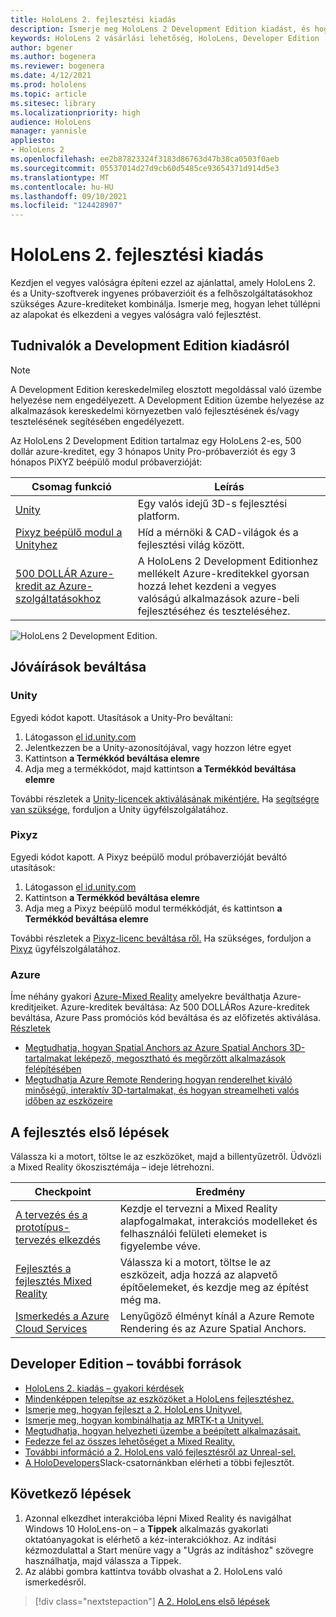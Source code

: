 ```yaml
---
title: HoloLens 2. fejlesztési kiadás
description: Ismerje meg HoloLens 2 Development Edition kiadást, és hogy mi a helyzet a saját kiadásának leszerzése után.
keywords: HoloLens 2 vásárlási lehetőség, HoloLens, Developer Edition
author: bgener
ms.author: bogenera
ms.reviewer: bogenera
ms.date: 4/12/2021
ms.prod: hololens
ms.topic: article
ms.sitesec: library
ms.localizationpriority: high
audience: HoloLens
manager: yannisle
appliesto:
- HoloLens 2
ms.openlocfilehash: ee2b87823324f3183d86763d47b38ca0503f0aeb
ms.sourcegitcommit: 05537014d27d9cb60d5485ce93654371d914d5e3
ms.translationtype: MT
ms.contentlocale: hu-HU
ms.lasthandoff: 09/10/2021
ms.locfileid: "124428907"
---
```

# <a name="hololens-2-development-edition"></a>HoloLens 2. fejlesztési kiadás

Kezdjen el vegyes valóságra építeni ezzel az ajánlattal, amely HoloLens 2. és a Unity-szoftverek ingyenes próbaverzióit és a felhőszolgáltatásokhoz szükséges Azure-krediteket kombinálja. Ismerje meg, hogyan lehet túllépni az alapokat és elkezdeni a vegyes valóságra való fejlesztést.

## <a name="learn-about-the-development-edition"></a>Tudnivalók a Development Edition kiadásról

> [!NOTE]
> A Development Edition kereskedelmileg elosztott megoldással való üzembe helyezése nem engedélyezett. A Development Edition üzembe helyezése az alkalmazások kereskedelmi környezetben való fejlesztésének és/vagy tesztelésének segítésében engedélyezett.  

Az HoloLens 2 Development Edition tartalmaz egy HoloLens 2-es, 500 dollár azure-kreditet, egy 3 hónapos Unity Pro-próbaverziót és egy 3 hónapos PiXYZ beépülő modul próbaverzióját:

| Csomag funkció | Leírás |
|---|---|
|  [Unity](https://unity.com/) | Egy valós idejű 3D-s fejlesztési platform.   |
|  [Pixyz beépülő modul a Unityhez](https://www.pixyz-software.com/plugin/) | Híd a mérnöki &amp; CAD-világok és a fejlesztési világ között.   |
| [500 DOLLÁR Azure-kredit az Azure-szolgáltatásokhoz](https://azure.microsoft.com/resources/) | A HoloLens 2 Development Editionhez mellékelt Azure-kreditekkel gyorsan hozzá lehet kezdeni a vegyes valóságú alkalmazások azure-beli fejlesztéséhez és teszteléséhez. |

![HoloLens 2 Development Edition.](./images/hololens-2-dev-ed.png)

## <a name="redeem-your-credits"></a>Jóváírások beváltása

### <a name="unity"></a>Unity
Egyedi kódot kapott. Utasítások a Unity-Pro beváltani:
1. Látogasson [el id.unity.com](http://id.unity.com/)
1. Jelentkezzen be a Unity-azonosítójával, vagy hozzon létre egyet
1. Kattintson **a Termékkód beváltása elemre**
1. Adja meg a termékkódot, majd kattintson **a Termékkód beváltása elemre**

További részletek a [Unity-licencek aktiválásának mikéntjére.](https://support.unity3d.com/hc/articles/211438683-How-do-I-activate-my-license-) Ha [segítségre van szüksége,](https://support.unity3d.com/hc) forduljon a Unity ügyfélszolgálatához.  

### <a name="pixyz"></a>Pixyz
Egyedi kódot kapott. A Pixyz beépülő modul próbaverzióját beváltó utasítások:
1. Látogasson [el id.unity.com](http://id.unity.com/)
1. Kattintson **a Termékkód beváltása elemre**
1. Adja meg a Pixyz beépülő modul termékkódját, és kattintson **a Termékkód beváltása elemre**

További részletek a [Pixyz-licenc beváltása ről.](https://www.pixyz-software.com/documentations/html/2020.1/review/TrialLicense.html) Ha szükséges, forduljon a [Pixyz](https://www.pixyz-software.com/support/) ügyfélszolgálatához.

### <a name="azure"></a>Azure
Íme néhány gyakori [Azure-Mixed Reality](https://azure.microsoft.com/topic/mixed-reality/) amelyekre beválthatja Azure-kreditjeiket.
Azure-kreditek beváltása: Az 500 DOLLÁRos Azure-kreditek beváltása, Azure Pass promóciós kód beváltása és az előfizetés aktiválása. [Részletek](hololens2-development-edition-faq.yml#how-can-i-redeem-my--500-azure-credit-)

- [Megtudhatja, hogyan Spatial Anchors az Azure Spatial Anchors 3D-tartalmakat leképező, megosztható és megőrzött alkalmazások felépítésében](https://azure.microsoft.com/services/spatial-anchors/)
- [Megtudhatja Azure Remote Rendering hogyan renderelhet kiváló minőségű, interaktív 3D-tartalmakat, és hogyan streamelheti valós időben az eszközeire](https://azure.microsoft.com/services/remote-rendering/)

## <a name="get-started-developing"></a>A fejlesztés első lépések

Válassza ki a motort, töltse le az eszközöket, majd a billentyűzetről. Üdvözli a Mixed Reality ökoszisztémája – ideje létrehozni.

|     Checkpoint                              |     Eredmény                                                                                                                    |
|---------------------------------------------|---------------------------------------------------------------------------------------------------------------------------------|
|     [A tervezés és a prototípus-tervezés elkezdés](/windows/mixed-reality/design/design)         |     Kezdje el tervezni a Mixed Reality alapfogalmakat, interakciós modelleket és felhasználói felületi elemeket is figyelembe véve.     |
|     [Fejlesztés a fejlesztés Mixed Reality](/windows/mixed-reality/develop/development?tabs=unity)    |     Válassza ki a motort, töltse le az eszközeit, adja hozzá az alapvető építőelemeket, és kezdje meg az építést még ma.                                  |
|     [Ismerkedés a Azure Cloud Services](/windows/mixed-reality/develop/mixed-reality-cloud-services)            |     Lenyűgöző élményt kínál a Azure Remote Rendering és az Azure Spatial Anchors.                                 |

## <a name="developer-edition-additional-resources"></a>Developer Edition – további források

- [HoloLens 2. kiadás – gyakori kérdések](hololens2-development-edition-faq.yml)
- [Mindenképpen telepítse az eszközöket a HoloLens fejlesztéshez.](/windows/mixed-reality/develop/install-the-tools?tabs=unity)
- [Ismerje meg, hogyan fejleszt a 2. HoloLens Unityvel.](/windows/mixed-reality/develop/unity/unity-development-overview?tabs=mrtk%2Carr%2Chl2)
- [Ismerje meg, hogyan kombinálhatja az MRTK-t a Unityvel.](/windows/mixed-reality/develop/unity/mrtk-getting-started)
- [Megtudhatja, hogyan helyezheti üzembe a beépített alkalmazásait.](app-deploy-overview.md)
- [Fedezze fel az összes lehetőséget a Mixed Reality.](/windows/mixed-reality/)
- [További információ a 2. HoloLens való fejlesztésről az Unreal-sel.](/windows/mixed-reality/develop/unreal/unreal-development-overview?tabs=mrtk%2Casa)
- [A HoloDevelopers](https://holodevelopersslack.azurewebsites.net/)Slack-csatornánkban elérheti a többi fejlesztőt.

## <a name="next-steps"></a>Következő lépések

1. Azonnal elkezdhet interakcióba lépni Mixed Reality és navigálhat Windows 10 HoloLens-on – a **Tippek** alkalmazás gyakorlati oktatóanyagokat is elérhető a kéz-interakciókhoz. Az indítási kézmozdulattal a Start menüre vagy a "Ugrás az indításhoz" szövegre használhatja, majd válassza a Tippek.
1. Az alábbi gombra kattintva tovább olvashat a 2. HoloLens való ismerkedésről.

> [!div class="nextstepaction"]
> [A 2. HoloLens első lépések](hololens2-basic-usage.md)
